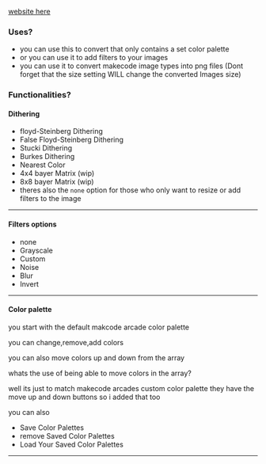 [website here](https://yu-hayate.github.io/Makecode-Yu-Hayate-Dithering/)

### Uses?
* you can use this to convert that only contains a set color palette
* or you can use it to add filters to your images
* you can use it to convert makecode image types into png files (Dont forget that the size setting WILL change the converted Images size)

### Functionalities?
#### Dithering
* floyd-Steinberg Dithering
* False Floyd-Steinberg Dithering
* Stucki Dithering
* Burkes Dithering
* Nearest Color
* 4x4 bayer Matrix (wip)
* 8x8 bayer Matrix (wip)
* theres also the `none` option for those who only want to resize or add filters to the image
--------
#### Filters options
* none
* Grayscale
* Custom
* Noise
* Blur
* Invert
--------
#### Color palette
you start with the default makcode arcade color palette 

you can change,remove,add colors 

you can also move colors up and down from the array

whats the use of being able to move colors in the array?

well its just to match makecode arcades custom color palette they have the move up and down buttons so i added that too 

you can also 
* Save Color Palettes
* remove Saved Color Palettes
* Load Your Saved Color Palettes
--------
